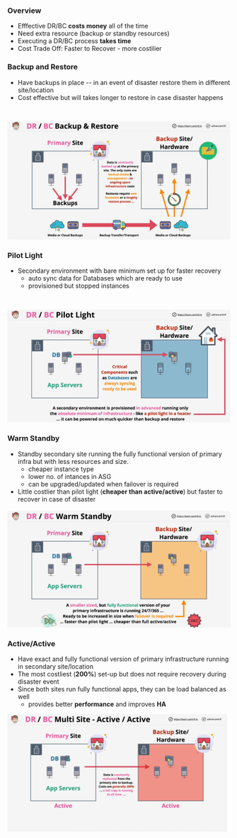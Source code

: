 ### Overview
- Efffective DR/BC **costs money** all of the time
- Need extra resource (backup or standby resources)
- Executing a DR/BC process **takes time**
- Cost Trade Off: Faster to Recover - more costilier

### Backup and Restore
- Have backups in place -- in an event of disaster restore them in different site/location
- Cost effective but will takes longer to restore in case disaster happens

</br>

![backup-restore](backup-restore.png)

### Pilot Light
- Secondary environment with bare minimum set up for faster recovery
    - auto sync data for Databases which are ready to use
    - provisioned but stopped instances

</br>

![pilot-light](pilot-light.png)

### Warm Standby
- Standby secondary site running the fully functional version of primary infra but with less resources and size.
    - cheaper instance type
    - lower no. of intances in ASG
    - can be upgraded/updated when failover is required
- Little costlier than pilot light (**cheaper than active/active**) but faster to recover in case of disaster

![warm-standby](warm-standby.png)

### Active/Active
- Have exact and fully functional version of primary infrastructure running in secondary site/location
- The most costliest (**200%**) set-up but does not require recovery during disaster event
- Since both sites run fully functional apps, they can be load balanced as well
    - provides better **performance** and improves **HA**

![active-active](active-active.png)
